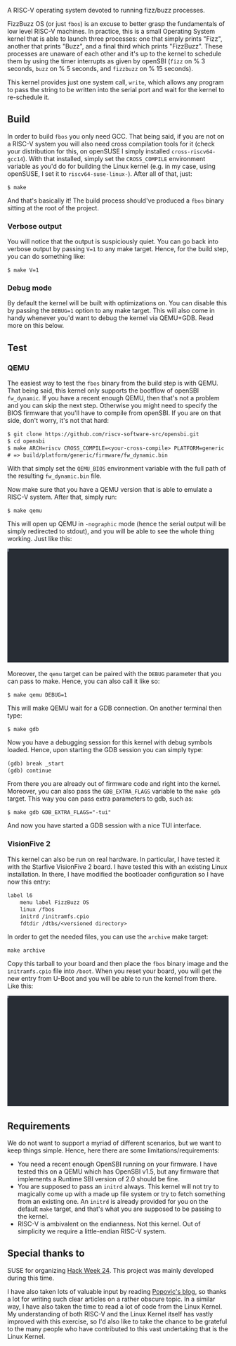 A RISC-V operating system devoted to running fizz/buzz processes.

FizzBuzz OS (or just `fbos`) is an excuse to better grasp the fundamentals of
low level RISC-V machines. In practice, this is a small Operating System kernel
that is able to launch three processes: one that simply prints "Fizz", another
that prints "Buzz", and a final third which prints "FizzBuzz". These processes
are unaware of each other and it's up to the kernel to schedule them by using
the timer interrupts as given by openSBI (`fizz` on % 3 seconds, `buzz` on % 5
seconds, and `fizzbuzz` on % 15 seconds).

This kernel provides just one system call, `write`, which allows any program to
pass the string to be written into the serial port and wait for the kernel to
re-schedule it.

## Build

In order to build `fbos` you only need GCC. That being said, if you are not on a
RISC-V system you will also need cross compilation tools for it (check your
distribution for this, on openSUSE I simply installed `cross-riscv64-gcc14`).
With that installed, simply set the `CROSS_COMPILE` environment variable as
you'd do for building the Linux kernel (e.g. in my case, using openSUSE, I set
it to `riscv64-suse-linux-`). After all of that, just:

```
$ make
```

And that's basically it! The build process should've produced a `fbos` binary
sitting at the root of the project.

### Verbose output

You will notice that the output is suspiciously quiet. You can go back into
verbose output by passing `V=1` to any make target. Hence, for the build step,
you can do something like:

```
$ make V=1
```

### Debug mode

By default the kernel will be built with optimizations on. You can disable this
by passing the `DEBUG=1` option to any make target. This will also come in handy
whenever you'd want to debug the kernel via QEMU+GDB. Read more on this below.

## Test
### QEMU

The easiest way to test the `fbos` binary from the build step is with QEMU. That
being said, this kernel only supports the bootflow of openSBI `fw_dynamic`. If
you have a recent enough QEMU, then that's not a problem and you can skip the
next step. Otherwise you might need to specify the BIOS firmware that you'll
have to compile from openSBI. If you are on that side, don't worry, it's not
that hard:

```
$ git clone https://github.com/riscv-software-src/opensbi.git
$ cd opensbi
$ make ARCH=riscv CROSS_COMPILE=<your-cross-compile> PLATFORM=generic
# => build/platform/generic/firmware/fw_dynamic.bin
```

With that simply set the `QEMU_BIOS` environment variable with the full path of
the resulting `fw_dynamic.bin` file.

Now make sure that you have a QEMU version that is able to emulate a RISC-V
system. After that, simply run:

```
$ make qemu
```

This will open up QEMU in `-nographic` mode (hence the serial output will be
simply redirected to stdout), and you will be able to see the whole thing
working. Just like this:

![Demo on QEMU](./doc/qemu.svg)

Moreover, the `qemu` target can be paired with the `DEBUG` parameter that you
can pass to make. Hence, you can also call it like so:

```
$ make qemu DEBUG=1
```

This will make QEMU wait for a GDB connection. On another terminal then type:

```
$ make gdb
```

Now you have a debugging session for this kernel with debug symbols loaded.
Hence, upon starting the GDB session you can simply type:

```
(gdb) break _start
(gdb) continue
```

From there you are already out of firmware code and right into the kernel.
Moreover, you can also pass the `GDB_EXTRA_FLAGS` variable to the `make gdb`
target. This way you can pass extra parameters to gdb, such as:

```
$ make gdb GDB_EXTRA_FLAGS="-tui"
```

And now you have started a GDB session with a nice TUI interface.

### VisionFive 2

This kernel can also be run on real hardware. In particular, I have tested it
with the Starfive VisionFive 2 board. I have tested this with an existing Linux
installation. In there, I have modified the bootloader configuration so I have
now this entry:

```
label l6
	menu label FizzBuzz OS
	linux /fbos
	initrd /initramfs.cpio
	fdtdir /dtbs/<versioned directory>
```

In order to get the needed files, you can use the `archive` make target:

```
make archive
```

Copy this tarball to your board and then place the `fbos` binary image and the
`initramfs.cpio` file into `/boot`. When you reset your board, you will get the
new entry from U-Boot and you will be able to run the kernel from there. Like
this:

![Demo on VisionFive 2](./doc/vf2.svg)

## Requirements

We do not want to support a myriad of different scenarios, but we want to keep
things simple. Hence, here there are some limitations/requirements:

- You need a recent enough OpenSBI running on your firmware. I have tested this
  on a QEMU which has OpenSBI v1.5, but any firmware that implements a Runtime
  SBI version of 2.0 should be fine.
- You are supposed to pass an `initrd` always. This kernel will not try to
  magically come up with a made up file system or try to fetch something from an
  existing one. An `initrd` is already provided for you on the default `make`
  target, and that's what you are supposed to be passing to the kernel.
- RISC-V is ambivalent on the endianness. Not this kernel. Out of simplicity we
  require a little-endian RISC-V system.

## Special thanks to

SUSE for organizing [Hack Week 24](https://hackweek.opensuse.org/24/projects).
This project was mainly developed during this time.

I have also taken lots of valuable input by reading [Popovic's
blog](https://popovicu.com/), so thanks a lot for writing such clear articles on
a rather obscure topic. In a similar way, I have also taken the time to read a
lot of code from the Linux Kernel. My understanding of both RISC-V and the Linux
Kernel itself has vastly improved with this exercise, so I'd also like to take
the chance to be grateful to the many people who have contributed to this vast
undertaking that is the Linux Kernel.
